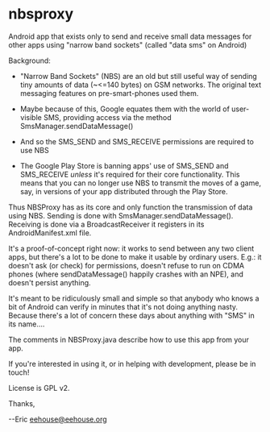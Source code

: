 # nbsproxy

Android app that exists only to send and receive small data messages
for other apps using "narrow band sockets" (called "data sms" on
Android)

Background: 

* "Narrow Band Sockets" (NBS) are an old but still useful way of
  sending tiny amounts of data (~<=140 bytes) on GSM networks. The
  original text messaging features on pre-smart-phones used them.

* Maybe because of this, Google equates them with the world of
  user-visible SMS, providing access via the method
  SmsManager.sendDataMessage()

* And so the SMS_SEND and SMS_RECEIVE permissions are required to use
  NBS

* The Google Play Store is banning apps' use of SMS_SEND and
  SMS_RECEIVE *unless* it's required for their core
  functionality. This means that you can no longer use NBS to transmit
  the moves of a game, say, in versions of your app distributed
  through the Play Store.

Thus NBSProxy has as its core and only function the transmission of
data using NBS. Sending is done with
SmsManager.sendDataMessage(). Receiving is done via a
BroadcastReceiver it registers in its AndroidManifest.xml file.

It's a proof-of-concept right now: it works to send between any two
client apps, but there's a lot to be done to make it usable by
ordinary users.  E.g.: it doesn't ask (or check) for permissions,
doesn't refuse to run on CDMA phones (where sendDataMessage() happily
crashes with an NPE), and doesn't persist anything.

It's meant to be ridiculously small and simple so that anybody who
knows a bit of Android can verify in minutes that it's not doing
anything nasty. Because there's a lot of concern these days about
anything with "SMS" in its name....

The comments in NBSProxy.java describe how to use this app from your
app.

If you're interested in using it, or in helping with development,
please be in touch!

License is GPL v2.

Thanks,

--Eric
eehouse@eehouse.org
